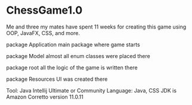 # ChessGame1.0

Me and three my mates have spent 11 weeks for creating this game using OOP,
JavaFX, CSS, and more.

package Application
main package where game starts

package Model
almost all enum classes were placed there

package root
all the logic of the game is written there

package Resources 
UI was created there

Tool: Java Intellij Ultimate or Community 
Language: Java, CSS
JDK is Amazon Corretto version 11.0.11
